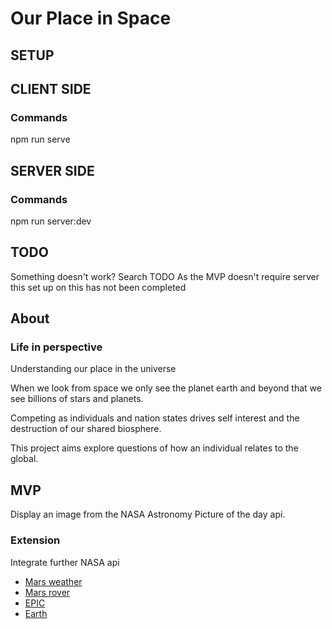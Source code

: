 # Our Place in Space

## SETUP

## CLIENT SIDE
### Commands
npm run serve

## SERVER SIDE
### Commands
npm run server:dev

## TODO
Something doesn't work? Search TODO
As the MVP doesn't require server this set up on this has not been completed

## About
### Life in perspective
Understanding our place in the universe

When we look from space we only see the planet earth and beyond that we see billions of stars and planets. 

Competing as individuals and nation states drives self interest and the destruction of our shared biosphere.

This project aims explore questions of how an individual relates to the global.

## MVP
Display an image from the NASA Astronomy Picture of the day api.

### Extension
Integrate further NASA api 
* [Mars weather](https://mars.nasa.gov/insight/weather/)
* [Mars rover](https://github.com/chrisccerami/mars-photo-api)
* [EPIC](https://epic.gsfc.nasa.gov/)
* [Earth](https://api.nasa.gov/)

